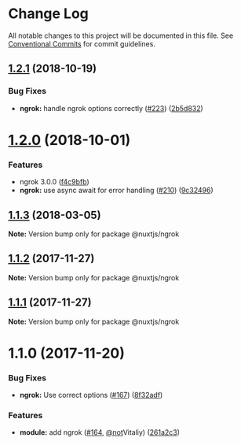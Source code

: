 # Change Log

All notable changes to this project will be documented in this file.
See [Conventional Commits](https://conventionalcommits.org) for commit guidelines.

<a name="1.2.1"></a>
## [1.2.1](https://github.com/nuxt/modules/compare/@nuxtjs/ngrok@1.2.0...@nuxtjs/ngrok@1.2.1) (2018-10-19)


### Bug Fixes

* **ngrok:** handle ngrok options correctly ([#223](https://github.com/nuxt/modules/issues/223)) ([2b5d832](https://github.com/nuxt/modules/commit/2b5d832))





<a name="1.2.0"></a>
# [1.2.0](https://github.com/nuxt/modules/compare/@nuxtjs/ngrok@1.1.3...@nuxtjs/ngrok@1.2.0) (2018-10-01)


### Features

* ngrok 3.0.0 ([f4c9bfb](https://github.com/nuxt/modules/commit/f4c9bfb))
* **ngrok:** use async await for error handling ([#210](https://github.com/nuxt/modules/issues/210)) ([9c32496](https://github.com/nuxt/modules/commit/9c32496))





<a name="1.1.3"></a>
## [1.1.3](https://github.com/nuxt/modules/compare/@nuxtjs/ngrok@1.1.2...@nuxtjs/ngrok@1.1.3) (2018-03-05)




**Note:** Version bump only for package @nuxtjs/ngrok

<a name="1.1.2"></a>
## [1.1.2](https://github.com/nuxt/modules/compare/@nuxtjs/ngrok@1.1.0...@nuxtjs/ngrok@1.1.2) (2017-11-27)




**Note:** Version bump only for package @nuxtjs/ngrok

<a name="1.1.1"></a>
## [1.1.1](https://github.com/nuxt/modules/compare/@nuxtjs/ngrok@1.1.0...@nuxtjs/ngrok@1.1.1) (2017-11-27)




**Note:** Version bump only for package @nuxtjs/ngrok

<a name="1.1.0"></a>
# 1.1.0 (2017-11-20)


### Bug Fixes

* **ngrok:** Use correct options ([#167](https://github.com/nuxt/modules/issues/167)) ([8f32adf](https://github.com/nuxt/modules/commit/8f32adf))


### Features

* **module:** add ngrok ([#164](https://github.com/nuxt/modules/issues/164), [@not](https://github.com/not)Vitaliy) ([261a2c3](https://github.com/nuxt/modules/commit/261a2c3))
